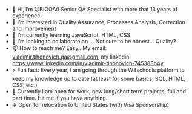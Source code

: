 - 👋 Hi, I’m @BIOQAб Senior QA Specialist with more that 13 years of experience
- 👀 I’m interested in Quality Assurance, Processes Analysis, Correction and Improvement
- 🌱 I’m currently learning JavaScript, HTML, CSS
- 💞️ I’m looking to collaborate on ... Not sure to be honest... Quality?
- 📫 How to reach me? Easy.. My email: vladimir.tihonovich.qa@gmail.com, my linkedin: https://www.linkedin.com/in/vladimir-tihonovich-745388b4y
- ⚡ Fun fact: Every year, I am going through the W3schools platform to keep my knowledge up to date (at least for some basics, SQL, HTML, CSS, etc.)
- 👷 Currently I am open for work, new long/short term projects, full and part time. Hit me if you have anything.
- ✈️ Open for relocation to United States (with Visa Sponsorship)

<!---
BIOQA/BIOQA is a ✨ special ✨ repository because its `README.md` (this file) appears on your GitHub profile.
You can click the Preview link to take a look at your changes.
--->
